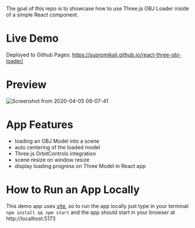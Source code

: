 The goal of this repo is to showcase how to use Three.js OBJ Loader inside of a simple React component. 

# Live Demo

Deployed to Github Pages: https://supromikali.github.io/react-three-obj-loader/

# Preview
![Screenshot from 2020-04-05 09-07-41](https://user-images.githubusercontent.com/22643362/78468112-03384e00-771d-11ea-9e08-e44d325b5e40.png)

# App Features

- loading an OBJ Model into a scene
- auto centering of the loaded model
- Three.js OrbitControls integration
- scene resize on window resize
- display loading progress on Three Model in React app

# How to Run an App Locally

This demo app uses [vite](https://vitejs.dev/), so to run the app locally just type in your terminal: `npm install && npm start` and the app should start in your browser at http://localhost:5173

